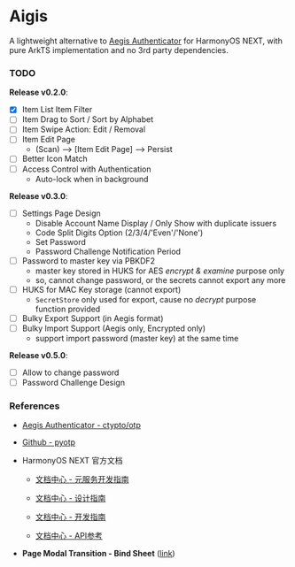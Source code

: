 # Aigis

A lightweight alternative to [Aegis Authenticator](https://github.com/beemdevelopment/Aegis) for HarmonyOS NEXT, with pure ArkTS implementation and no 3rd party dependencies.

### TODO

**Release v0.2.0**:
- [x] Item List Item Filter
- [ ] Item Drag to Sort / Sort by Alphabet
- [ ] Item Swipe Action: Edit / Removal
- [ ] Item Edit Page
  - (Scan) --> [Item Edit Page] --> Persist
- [ ] Better Icon Match
- [ ] Access Control with Authentication
  - Auto-lock when in background

**Release v0.3.0**:
- [ ] Settings Page Design
  - Disable Account Name Display / Only Show with duplicate issuers
  - Code Split Digits Option (2/3/4/'Even'/'None')
  - Set Password
  - Password Challenge Notification Period
- [ ] Password to master key via PBKDF2
  - master key stored in HUKS for AES *encrypt & examine* purpose only
  - so, cannot change password, or the secrets cannot export any more
- [ ] HUKS for MAC Key storage (cannot export)
  - `SecretStore` only used for export, cause no *decrypt* purpose function provided
- [ ] Bulky Export Support (in Aegis format)
- [ ] Bulky Import Support (Aegis only, Encrypted only)
  - support import password (master key) at the same time

**Release v0.5.0**:
- [ ] Allow to change password
- [ ] Password Challenge Design

### References

- [Aegis Authenticator - ctypto/otp](https://github.com/beemdevelopment/Aegis/tree/master/app/src/main/java/com/beemdevelopment/aegis/crypto/otp)

- [Github - pyotp](https://github.com/pyauth/pyotp.git)

- HarmonyOS NEXT 官方文档
  
  - [文档中心 - 元服务开发指南](https://developer.huawei.com/consumer/cn/doc/atomic-guides-V5/atomic-service-V5)

  - [文档中心 - 设计指南](https://developer.huawei.com/consumer/cn/doc/design-guides/design-concepts-0000001795698445)

  - [文档中心 - 开发指南](https://developer.huawei.com/consumer/cn/doc/harmonyos-guides-V5/application-dev-guide-V5?catalogVersion=V5)

  - [文档中心 - API参考](https://developer.huawei.com/consumer/cn/doc/harmonyos-references-V5/development-intro-api-V5?catalogVersion=V5)


- **Page Modal Transition - Bind Sheet** ([link](https://developer.huawei.com/consumer/cn/doc/harmonyos-references-V5/ts-universal-attributes-sheet-transition-V5#bindsheet))
